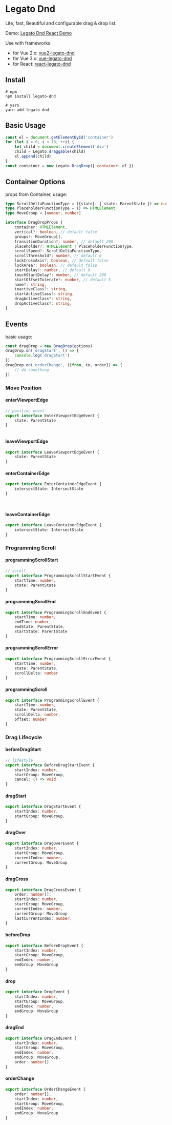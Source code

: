 # Legato Dnd

Lite, fast, Beautiful and configurable drag & drop list.

Demo: [Legato Dnd React Demo](https://lazylz.github.io/legato-dnd-react-demo/)

Use with frameworks:
- for Vue 2.x: [vue2-legato-dnd](https://github.com/LazyLZ/vue2-legato-dnd)
- for Vue 3.x: [vue-legato-dnd](https://github.com/LazyLZ/vue-legato-dnd)
- for React: [react-legato-dnd](https://github.com/LazyLZ/react-legato-dnd)

## Install
```shell
# npm
npm install legato-dnd

# yarn
yarn add legato-dnd
```

## Basic Usage

```javascript
const el = document.getElementById('container')
for (let i = 0; i < 10; ++i) {
    let child = document.createElement('div')
    child = Legato.draggable(child)
    el.append(child)
}
const container = new Legato.DragDrop({ container: el })

```

## Container Options

props from Container, usage:

```typescript
type ScrollDeltaFunctionType = ({state}: { state: ParentState }) => number
type PlaceholderFunctionType = () => HTMLElement
type MoveGroup = [number, number]

interface DragDropProps {
    container: HTMLElement,
    vertical?: boolean, // default false
    groups?: MoveGroup[],
    transitionDuration?: number, // default 200
    placeholder?: HTMLElement | PlaceholderFunctionType,
    scrollSpeed?: ScrollDeltaFunctionType,
    scrollThreshold?: number, // default 0
    lockCrossAxis?: boolean, // default false
    lockArea?: boolean, // default false
    startDelay?: number, // default 0
    touchStartDelay?: number, // default 200
    startOffsetTolerate?: number, // default 5
    name?: string,
    inactiveClass?: string,
    startActiveClass?: string,
    dragActiveClass?: string,
    dropActiveClass?: string,
}
```

## Events

basic usage:

```typescript
const dragDrop = new DragDrop(options)
dragDrop.on('dragStart', () => {
    console.log('dragStart')
})
dragDrop.on('orderChange', ({from, to, order}) => {
    // do something
})
```

### Move Position

#### enterViewportEdge

```typescript
// position event
export interface EnterViewportEdgeEvent {
    state: ParentState
}



```

#### leaveViewportEdge

```typescript
export interface LeaveViewportEdgeEvent {
    state: ParentState
}


```

#### enterContainerEdge

```typescript
export interface EnterContainerEdgeEvent {
    intersectState: IntersectState
}




```

#### leaveContainerEdge

```typescript
export interface LeaveContainerEdgeEvent {
    intersectState: IntersectState
}
```

### Programming Scroll

#### programmingScrollStart

```typescript
// scroll
export interface ProgrammingScrollStartEvent {
    startTime: number,
    state: ParentState
}
```

#### programmingScrollEnd

```typescript
export interface ProgrammingScrollEndEvent {
    startTime: number,
    endTime: number,
    endState: ParentState,
    startState: ParentState
}


```

#### programmingScrollError

```typescript
export interface ProgrammingScrollErrorEvent {
    startTime: number,
    state: ParentState,
    scrollDelta: number
}


```

#### programmingScroll

```typescript
export interface ProgrammingScrollEvent {
    startTime: number,
    state: ParentState,
    scrollDelta: number,
    offset: number
}
```

### Drag Lifecycle

#### beforeDragStart

```typescript
// lifestyle
export interface BeforeDragStartEvent {
    startIndex: number,
    startGroup: MoveGroup,
    cancel: () => void
}
```

#### dragStart

```typescript
export interface DragStartEvent {
    startIndex: number,
    startGroup: MoveGroup,
}

```

#### dragOver

```typescript
export interface DragOverEvent {
    startIndex: number,
    startGroup: MoveGroup,
    currentIndex: number,
    currentGroup: MoveGroup
}


```

#### dragCross

```typescript
export interface DragCrossEvent {
    order: number[],
    startIndex: number,
    startGroup: MoveGroup,
    currentIndex: number,
    currentGroup: MoveGroup
    lastCurrentIndex: number,
}


```

#### beforeDrop

```typescript
export interface BeforeDropEvent {
    startIndex: number,
    startGroup: MoveGroup,
    endIndex: number,
    endGroup: MoveGroup
}

```

#### drop

```typescript
export interface DropEvent {
    startIndex: number,
    startGroup: MoveGroup,
    endIndex: number,
    endGroup: MoveGroup
}


```

#### dragEnd

```typescript
export interface DragEndEvent {
    startIndex: number,
    startGroup: MoveGroup,
    endIndex: number,
    endGroup: MoveGroup,
    order: number[]
}


```

#### orderChange

```typescript
export interface OrderChangeEvent {
    order: number[],
    startIndex: number,
    startGroup: MoveGroup,
    endIndex: number,
    endGroup: MoveGroup
}
```


